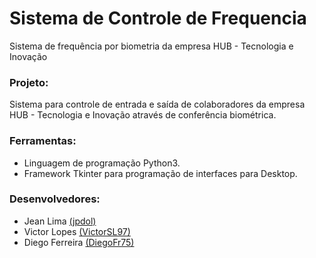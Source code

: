 # Sistema de Controle de Frequencia
Sistema de frequência por biometria da empresa HUB - Tecnologia e Inovação

### Projeto:

Sistema para controle de entrada e saída de colaboradores da empresa HUB - Tecnologia e Inovação através de conferência biométrica.

### Ferramentas:

  - Linguagem de programação Python3.  
  - Framework Tkinter para programação de interfaces para Desktop.

### Desenvolvedores:
  
  - Jean Lima [(jpdol)](https://github.com/jpdol)
  - Victor Lopes [(VictorSL97)](https://github.com/VictorSL97)
  - Diego Ferreira [(DiegoFr75)](https://github.com/DiegoFr75)

